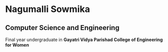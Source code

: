 # Nagumalli Sowmika
## Computer Science and Engineering
Final year undergraduate in **Gayatri Vidya Parishad College of Engineering for Women**

